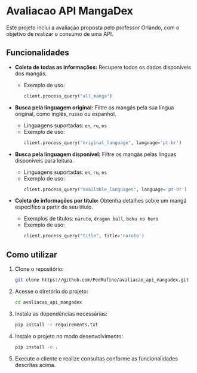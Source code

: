 # Avaliacao API MangaDex
Este projeto inclui a avaliação proposta pelo professor Orlando, com o objetivo de realizar o consumo de uma API.

## Funcionalidades

- **Coleta de todas as informações:** Recupere todos os dados disponíveis dos mangás.
  - Exemplo de uso:
    ```python
    client.process_query("all_manga")
    ```

- **Busca pela linguagem original:** Filtre os mangás pela sua língua original, como inglês, russo ou espanhol.
  - Linguagens suportadas: `en`, `ru`, `es`
  - Exemplo de uso:
    ```python
    client.process_query("original_language", language='pt-br')
    ```

- **Busca pela linguagem disponível:** Filtre os mangás pelas línguas disponíveis para leitura.
  - Linguagens suportadas: `en`, `ru`, `es`
  - Exemplo de uso:
    ```python
    client.process_query("available_languages", language='pt-br')
    ```

- **Coleta de informações por título:** Obtenha detalhes sobre um mangá específico a partir de seu título.
  - Exemplos de títulos: `naruto`, `dragon ball`, `boku no hero`
  - Exemplo de uso:
    ```python
    client.process_query("title", title='naruto')
    ```

## Como utilizar

1. Clone o repositório:
    ```bash
    git clone https://github.com/PedRufino/avaliacao_api_mangadex.git
    ```

2. Acesse o diretório do projeto:
    ```bash
    cd avaliacao_api_mangadex
    ```

3. Instale as dependências necessárias:
    ```bash
    pip install -r requirements.txt
    ```

4. Instale o projeto no modo desenvolvimento:
    ```bash
    pip install -e .
    ```

5. Execute o cliente e realize consultas conforme as funcionalidades descritas acima.
